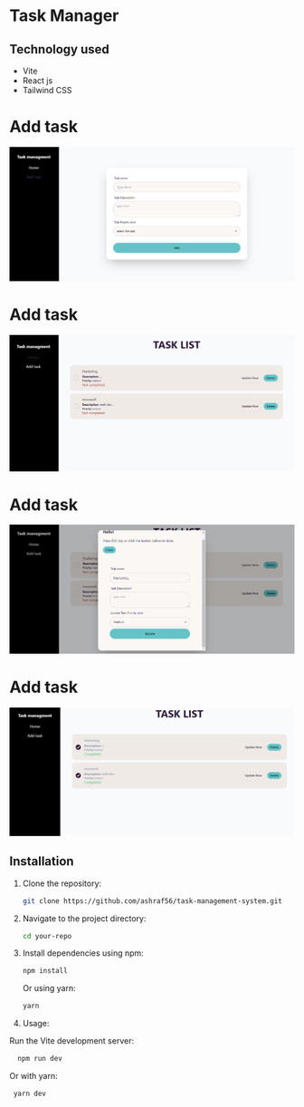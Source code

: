 

# Task Manager

## Technology used
 - Vite
 - React js
 - Tailwind CSS

# Add task
![Project Logo](/public/projectimg1.png)
# Add task
![Project Logo](/public/p2.png)
# Add task
![Project Logo](/public/Screensho2t.png)
# Add task
![Project Logo](/public/Screenshot2.png)




## Installation

1. Clone the repository:

   ```bash
   git clone https://github.com/ashraf56/task-management-system.git
   ```

2. Navigate to the project directory:

   ```bash
   cd your-repo
   ```

3. Install dependencies using npm:

   ```bash
   npm install
   ```

   Or using yarn:

   ```bash
   yarn
   ```

4. Usage:

 Run the Vite development server:


 ```bash
   npm run dev
   ```
Or with yarn:

 ```bash
  yarn dev
   ```
